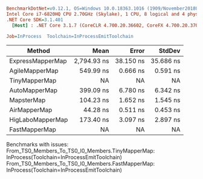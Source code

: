 ``` ini

BenchmarkDotNet=v0.12.1, OS=Windows 10.0.18363.1016 (1909/November2018Update/19H2)
Intel Core i7-6820HQ CPU 2.70GHz (Skylake), 1 CPU, 8 logical and 4 physical cores
.NET Core SDK=3.1.401
  [Host] : .NET Core 3.1.7 (CoreCLR 4.700.20.36602, CoreFX 4.700.20.37001), X64 RyuJIT

Job=InProcess  Toolchain=InProcessEmitToolchain  

```
|           Method |        Mean |     Error |    StdDev |
|----------------- |------------:|----------:|----------:|
| ExpressMapperMap | 2,794.93 ns | 38.150 ns | 35.686 ns |
|   AgileMapperMap |   549.99 ns |  0.666 ns |  0.591 ns |
|    TinyMapperMap |          NA |        NA |        NA |
|    AutoMapperMap |   399.09 ns |  6.780 ns |  6.342 ns |
|       MapsterMap |   104.23 ns |  1.652 ns |  1.545 ns |
|     AirMapperMap |    44.28 ns |  0.511 ns |  0.453 ns |
| HigLaboMapperMap |   173.40 ns |  3.097 ns |  2.897 ns |
|    FastMapperMap |          NA |        NA |        NA |

Benchmarks with issues:
  From_TS0_Members_To_TS0_I0_Members.TinyMapperMap: InProcess(Toolchain=InProcessEmitToolchain)
  From_TS0_Members_To_TS0_I0_Members.FastMapperMap: InProcess(Toolchain=InProcessEmitToolchain)
